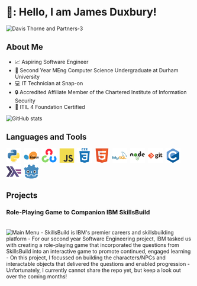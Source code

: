 # 👋: Hello, I am James Duxbury!
![Davis Thorne and Partners-3](https://github.com/jsduxie/jsduxie/assets/115461646/e605301e-bc8a-4c1f-95fe-b8b354294486)

## About Me
- 📈 Aspiring Software Engineer
- 🏫 Second Year MEng Computer Science Undergraduate at Durham University
- 💻 IT Technician at Snap-on
- :lock: Accredited Affiliate Member of the Chartered Institute of Information Security
- :paperclip: ITIL 4 Foundation Certified

![GitHub stats](https://github-readme-stats-nu-liart-37.vercel.app/api?username=jsduxie&hide=stars,issues&show_icons=true&theme=transparent&rank_icon=github)

## Languages and Tools
<div>
  <img src="https://github.com/devicons/devicon/blob/master/icons/python/python-original.svg" title="Python" alt="Python" width="40" height="40"/>&nbsp;
  <img src="https://github.com/devicons/devicon/blob/master/icons/scikitlearn/scikitlearn-original.svg" title="Scikit-Learn" alt="Scikit-Learn" width="40" height="40"/>&nbsp;
  <img src="https://github.com/devicons/devicon/blob/master/icons/opencv/opencv-original.svg" title="OpenCV" alt="OpenCV" width="40" height="40"/>&nbsp;
  <img src="https://github.com/devicons/devicon/blob/master/icons/javascript/javascript-original.svg" title="JavaScript" alt="JavaScript" width="40" height="40"/>&nbsp;
  <img src="https://github.com/devicons/devicon/blob/master/icons/css3/css3-plain-wordmark.svg"  title="CSS3" alt="CSS" width="40" height="40"/>&nbsp;
  <img src="https://github.com/devicons/devicon/blob/master/icons/html5/html5-original.svg" title="HTML5" alt="HTML" width="40" height="40"/>&nbsp;
  <img src="https://github.com/devicons/devicon/blob/master/icons/mysql/mysql-original-wordmark.svg" title="MySQL"  alt="MySQL" width="40" height="40"/>&nbsp;
  <img src="https://github.com/devicons/devicon/blob/master/icons/nodejs/nodejs-original-wordmark.svg" title="NodeJS" alt="NodeJS" width="40" height="40"/>&nbsp;
  <img src="https://github.com/devicons/devicon/blob/master/icons/git/git-original-wordmark.svg" title="Git" **alt="Git" width="40" height="40"/>&nbsp;
  <img src="https://github.com/devicons/devicon/blob/master/icons/c/c-original.svg" title="C" alt="C" width="40" height="40"/>&nbsp;
  <img src="https://github.com/devicons/devicon/blob/master/icons/haskell/haskell-original.svg" title="Haskell" alt="Haskell" width="40" height="40"/>&nbsp;
  <img src="https://github.com/devicons/devicon/blob/master/icons/godot/godot-original.svg" title="GDScript" alt="GDScript" width="40" height="40"/>&nbsp;
</div>

## Projects
### Role-Playing Game to Companion IBM SkillsBuild <br><br>
<img width="575" alt="Main Menu" src="https://github.com/jsduxie/jsduxie/assets/115461646/be418066-24bb-465e-bfb8-f180b784d541">
- SkillsBuild is IBM's premier careers and skillsbuilding platform
- For our second year Software Engineering project, IBM tasked us with creating a role-playing game that incorporated the questions from SkillsBuild into an interactive game to promote continued, engaged learning
- On this project, I focussed on building the characters/NPCs and interactable objects that delivered the questions and enabled progression
- Unfortunately, I currently cannot share the repo yet, but keep a look out over the coming months!
